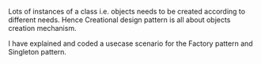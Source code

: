 Lots of instances of a class i.e. objects needs to be created according to different needs. Hence Creational design pattern is all about objects creation mechanism. 

I have explained and coded a usecase scenario for the Factory pattern and Singleton pattern.